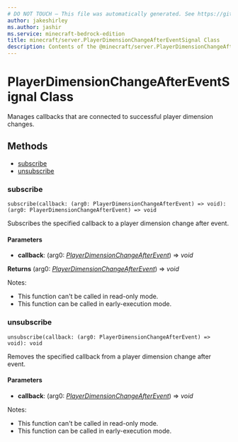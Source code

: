 ```yaml
---
# DO NOT TOUCH — This file was automatically generated. See https://github.com/mojang/minecraftapidocsgenerator to modify descriptions, examples, etc.
author: jakeshirley
ms.author: jashir
ms.service: minecraft-bedrock-edition
title: minecraft/server.PlayerDimensionChangeAfterEventSignal Class
description: Contents of the @minecraft/server.PlayerDimensionChangeAfterEventSignal class.
---
```

# PlayerDimensionChangeAfterEventSignal Class

Manages callbacks that are connected to successful player dimension changes.

## Methods
- [subscribe](#subscribe)
- [unsubscribe](#unsubscribe)

### **subscribe**
`
subscribe(callback: (arg0: PlayerDimensionChangeAfterEvent) => void): (arg0: PlayerDimensionChangeAfterEvent) => void
`

Subscribes the specified callback to a player dimension change after event.

#### **Parameters**
- **callback**: (arg0: [*PlayerDimensionChangeAfterEvent*](PlayerDimensionChangeAfterEvent.md)) => *void*

**Returns** (arg0: [*PlayerDimensionChangeAfterEvent*](PlayerDimensionChangeAfterEvent.md)) => *void*
  
Notes:
- This function can't be called in read-only mode.
- This function can be called in early-execution mode.

### **unsubscribe**
`
unsubscribe(callback: (arg0: PlayerDimensionChangeAfterEvent) => void): void
`

Removes the specified callback from a player dimension change after event.

#### **Parameters**
- **callback**: (arg0: [*PlayerDimensionChangeAfterEvent*](PlayerDimensionChangeAfterEvent.md)) => *void*
  
Notes:
- This function can't be called in read-only mode.
- This function can be called in early-execution mode.
